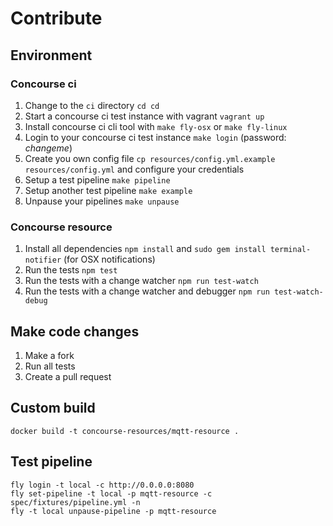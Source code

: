 # Contribute

## Environment

### Concourse ci

1. Change to the `ci` directory `cd cd`
2. Start a concourse ci test instance with vagrant `vagrant up`
3. Install concourse ci cli tool with `make fly-osx` or `make fly-linux`
4. Login to your concourse ci test instance `make login` (password: _changeme_)
5. Create you own config file `cp resources/config.yml.example resources/config.yml` and configure your credentials
6. Setup a test pipeline `make pipeline`
7. Setup another test pipeline `make example`
8. Unpause your pipelines `make unpause`

### Concourse resource

1. Install all dependencies `npm install` and `sudo gem install terminal-notifier` (for OSX notifications)
2. Run the tests `npm test`
3. Run the tests with a change watcher `npm run test-watch`
4. Run the tests with a change watcher and debugger `npm run test-watch-debug`

## Make code changes

1. Make a fork
2. Run all tests
3. Create a pull request

## Custom build

```shell
docker build -t concourse-resources/mqtt-resource .
```

## Test pipeline

```shell
fly login -t local -c http://0.0.0.0:8080
fly set-pipeline -t local -p mqtt-resource -c spec/fixtures/pipeline.yml -n
fly -t local unpause-pipeline -p mqtt-resource
```
